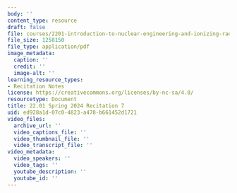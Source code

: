 ```yaml
---
body: ''
content_type: resource
draft: false
file: courses/2201-introduction-to-nuclear-engineering-and-ionizing-radiation/mit22_01_s24_rec7.pdf
file_size: 1258150
file_type: application/pdf
image_metadata:
  caption: ''
  credit: ''
  image-alt: ''
learning_resource_types:
- Recitation Notes
license: https://creativecommons.org/licenses/by-nc-sa/4.0/
resourcetype: Document
title: 22.01 Spring 2024 Recitation 7
uid: ed928a1d-07c0-4823-a478-b661452d1721
video_files:
  archive_url: ''
  video_captions_file: ''
  video_thumbnail_file: ''
  video_transcript_file: ''
video_metadata:
  video_speakers: ''
  video_tags: ''
  youtube_description: ''
  youtube_id: ''
---
```

